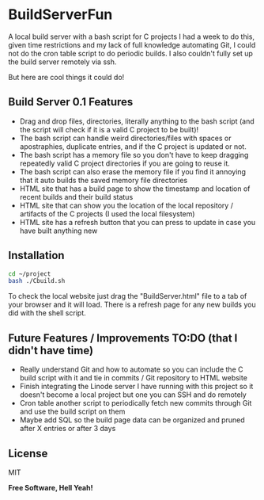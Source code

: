 # BuildServerFun
A local build server with a bash script for C projects
I had a week to do this, given time restrictions and my lack of full knowledge automating Git, I could not do the cron table script to do periodic builds. I also couldn't fully set up the build server remotely via ssh.

But here are cool things it could do!
## Build Server 0.1 Features

- Drag and drop files, directories, literally anything to the bash script (and the script will check if it is a valid C project to be built)!
- The bash script can handle weird directories/files with spaces or apostraphies, duplicate entries, and if the C project is updated or not.
- The bash script has a memory file so you don't have to keep dragging repeatedly valid C project directories if you are going to reuse it.
- The bash script can also erase the memory file if you find it annoying that it auto builds the saved memory file directories
- HTML site that has a build page to show the timestamp and location of recent builds and their build status
- HTML site that can show you the location of the local repository / artifacts of the C projects (I used the local filesystem)
- HTML site has a refresh button that you can press to update in case you have built anything new
##


## Installation

```sh
cd ~/project
bash ./Cbuild.sh
```
To check the local website just drag the "BuildServer.html" file to a tab of your browser and it will load. There is a refresh page for any new builds you did with the shell script.

## Future Features / Improvements TO:DO (that I didn't have time)
- Really understand Git and how to automate so you can include the C build script with it and tie in commits / Git repository to HTML website
- Finish integrating the Linode server I have running with this project so it doesn't become a local project but one you can SSH and do remotely
- Cron table  another script to periodically fetch new commits through Git and use the build script on them
- Maybe add SQL so the build page data can be organized and pruned after X entries or after 3 days
##

## License

MIT

**Free Software, Hell Yeah!**
